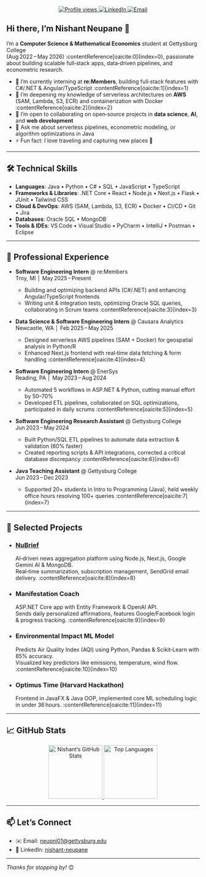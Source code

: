 <p align="center">
  <a href="https://github.com/USERNAME">
    <img src="https://komarev.com/ghpvc/?username=USERNAME" alt="Profile views" />
  </a>
  <a href="https://www.linkedin.com/in/nishant-neupane-677237214">
    <img src="https://img.shields.io/badge/LinkedIn-nishant--neupane-blue?logo=linkedin" alt="LinkedIn"/>
  </a>
  <a href="mailto:neupni01@gettysburg.edu">
    <img src="https://img.shields.io/badge/Email-neupni01@gettysburg.edu-red?logo=gmail" alt="Email"/>
  </a>
</p>

## Hi there, I’m Nishant Neupane 👋

I’m a **Computer Science & Mathematical Economics** student at Gettysburg College  
(Aug 2022 – May 2026) :contentReference[oaicite:0]{index=0}, passionate about building scalable full‑stack apps, data‑driven pipelines, and econometric research.

- 🔭 I’m currently interning at **re:Members**, building full‑stack features with C#/.NET & Angular/TypeScript :contentReference[oaicite:1]{index=1}  
- 🌱 I’m deepening my knowledge of serverless architectures on **AWS** (SAM, Lambda, S3, ECR) and containerization with Docker :contentReference[oaicite:2]{index=2}  
- 👯 I’m open to collaborating on open‑source projects in **data science**, **AI**, and **web development**  
- 💬 Ask me about serverless pipelines, econometric modeling, or algorithm optimizations in Java  
- ⚡ Fun fact: I love traveling and capturing new places 📸

---

## 🛠️ Technical Skills

- **Languages**: Java • Python • C# • SQL • JavaScript • TypeScript  
- **Frameworks & Libraries**: .NET Core • React • Node.js • Next.js • Flask • JUnit • Tailwind CSS  
- **Cloud & DevOps**: AWS (SAM, Lambda, S3, ECR) • Docker • CI/CD • Git • Jira  
- **Databases**: Oracle SQL • MongoDB  
- **Tools & IDEs**: VS Code • Visual Studio • PyCharm • IntelliJ • Postman • Eclipse

---

## 💼 Professional Experience

- **Software Engineering Intern** @ re:Members  
  Troy, MI │ May 2025 – Present  
  - Building and optimizing backend APIs (C#/.NET) and enhancing Angular/TypeScript frontends  
  - Writing unit & integration tests, optimizing Oracle SQL queries, collaborating in Scrum teams :contentReference[oaicite:3]{index=3}

- **Data Science & Software Engineering Intern** @ Causara Analytics  
  Newcastle, WA │ Feb 2025 – May 2025  
  - Designed serverless AWS pipelines (SAM + Docker) for geospatial analysis in Python/R  
  - Enhanced Next.js frontend with real‑time data fetching & form handling :contentReference[oaicite:4]{index=4}

- **Software Engineering Intern** @ EnerSys  
  Reading, PA │ May 2023 – Aug 2024  
  - Automated 5 workflows in ASP.NET & Python, cutting manual effort by 50–70%  
  - Developed ETL pipelines, collaborated on SQL optimizations, participated in daily scrums :contentReference[oaicite:5]{index=5}

- **Software Engineering Research Assistant** @ Gettysburg College  
  Jun 2023 – May 2024  
  - Built Python/SQL ETL pipelines to automate data extraction & validation (60% faster)  
  - Created reporting scripts & API integrations, corrected a critical database discrepancy :contentReference[oaicite:6]{index=6}

- **Java Teaching Assistant** @ Gettysburg College  
  Jun 2023 – Dec 2023  
  - Supported 20+ students in Intro to Programming (Java), held weekly office hours resolving 100+ queries :contentReference[oaicite:7]{index=7}

---

## 🔭 Selected Projects

- ### [NuBrief](#)  
  AI‑driven news aggregation platform using Node.js, Next.js, Google Gemini AI & MongoDB.  
  Real‑time summarization, subscription management, SendGrid email delivery. :contentReference[oaicite:8]{index=8}

- ### Manifestation Coach  
  ASP.NET Core app with Entity Framework & OpenAI API.  
  Sends daily personalized affirmations, features Google/Facebook login & progress tracking. :contentReference[oaicite:9]{index=9}

- ### Environmental Impact ML Model  
  Predicts Air Quality Index (AQI) using Python, Pandas & Scikit‑Learn with 85% accuracy.  
  Visualized key predictors like emissions, temperature, wind flow. :contentReference[oaicite:10]{index=10}

- ### Optimus Time (Harvard Hackathon)  
  Frontend in JavaFX & Java OOP, implemented core ML scheduling logic in under 36 hours. :contentReference[oaicite:11]{index=11}

---

## 📈 GitHub Stats

<div align="center">
  <a href="https://github.com/USERNAME">
    <img height="140" src="https://github-readme-stats.vercel.app/api?username=USERNAME&show_icons=true&theme=radical&count_private=true" alt="Nishant’s GitHub Stats" />
    <img height="140" src="https://github-readme-stats.vercel.app/api/top-langs/?username=USERNAME&layout=compact&theme=radical" alt="Top Languages" />
  </a>
</div>

---

## 📫 Let’s Connect

- ✉️ Email: [neupni01@gettysburg.edu](mailto:neupni01@gettysburg.edu)  
- 🔗 LinkedIn: [nishant-neupane](https://www.linkedin.com/in/nishant-neupane-677237214)

---

_Thanks for stopping by!_ 😊
